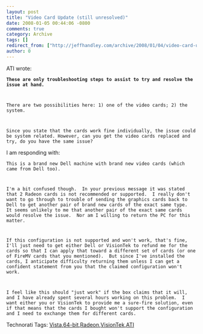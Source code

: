 ```yaml
---
layout: post
title: "Video Card Update (still unresolved)"
date: 2008-01-05 00:44:06 -0800
comments: true
category: Archive
tags: []
redirect_from: ["http://jeffhandley.com/archive/2008/01/04/video-card-update-still-unresolved.aspx"].aspx
author: 0
---
```

<!-- more -->
<p>ATI wrote:</p>  <p><code><strong>These are only troubleshooting steps to assist to try and resolve the issue at hand.</strong></p>    <p>There are two possibilities here: 1) one of the video cards; 2) the system.</p>    <p>Since you state that the cards work fine individually, the issue could be system related. However, can you get the video cards replaced and try, do you have the same issue?</code></p>  <p>I am responding with:</p>  <p><code>This is a brand new Dell machine with brand new video cards (which came from Dell too). </p>    <p>I'm a bit confused though.  In your previous message it was stated that 2 Radeon cards is not recommended or supported.  I really don't want to go through to trouble of sending the graphics cards back to Dell to get another pair of brand new cards of the exact same type.  It seems unlikely to me that another pair of the exact same cards would resolve the issue.  Nor am I willing to return the PC for this matter. </p>    <p>If this configuration is not supported and won't work, that's fine, I'll just need to get either Dell or VisionTek to refund me for the cards so that I can apply that toward a different set of cards (or one of FireMV cards that you mentioned).  But since I've installed the cards, I anticipate difficulty returning them unless I can get a confident statement from you that the claimed configuration won't work. </p>    <p>I feel like this should "just work" if the box claims that it will, and I have already spent several hours working on this problem.  I want either you or VisionTek to provide me a sure-fire solution, even if that means that the cards I bought won't support the configuration and I need to exchange them for different cards.</code></p>  <div class="wlWriterSmartContent" id="scid:0767317B-992E-4b12-91E0-4F059A8CECA8:f4184fb9-a5c5-4503-8ee8-f467c9a4a12d" style="padding-right: 0px; display: inline; padding-left: 0px; padding-bottom: 0px; margin: 0px; padding-top: 0px">Technorati Tags: <a href="http://technorati.com/tags/Vista" rel="tag">Vista</a>,<a href="http://technorati.com/tags/64-bit" rel="tag">64-bit</a>,<a href="http://technorati.com/tags/Radeon" rel="tag">Radeon</a>,<a href="http://technorati.com/tags/VisionTek" rel="tag">VisionTek</a>,<a href="http://technorati.com/tags/ATI" rel="tag">ATI</a></div>

